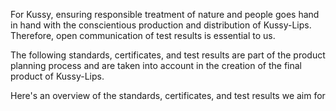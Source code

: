 
For Kussy, ensuring responsible treatment of nature and people goes hand in hand with the conscientious production and distribution of Kussy-Lips. Therefore, open communication of test results is essential to us.

The following standards, certificates, and test results are part of the product planning process and are taken into account in the creation of the final product of Kussy-Lips.

Here's an overview of the standards, certificates, and test results we aim for
